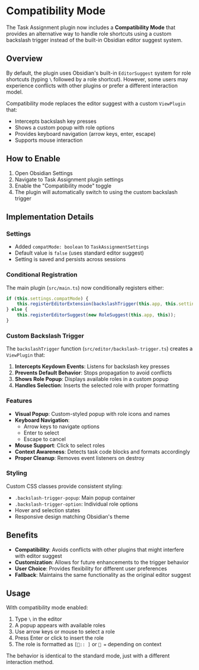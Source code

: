 # Compatibility Mode

The Task Assignment plugin now includes a **Compatibility Mode** that provides an alternative way to handle role shortcuts using a custom backslash trigger instead of the built-in Obsidian editor suggest system.

## Overview

By default, the plugin uses Obsidian's built-in `EditorSuggest` system for role shortcuts (typing `\` followed by a role shortcut). However, some users may experience conflicts with other plugins or prefer a different interaction model.

Compatibility mode replaces the editor suggest with a custom `ViewPlugin` that:

- Intercepts backslash key presses
- Shows a custom popup with role options
- Provides keyboard navigation (arrow keys, enter, escape)
- Supports mouse interaction

## How to Enable

1. Open Obsidian Settings
2. Navigate to Task Assignment plugin settings
3. Enable the "Compatibility mode" toggle
4. The plugin will automatically switch to using the custom backslash trigger

## Implementation Details

### Settings

- Added `compatMode: boolean` to `TaskAssignmentSettings`
- Default value is `false` (uses standard editor suggest)
- Setting is saved and persists across sessions

### Conditional Registration

The main plugin (`src/main.ts`) now conditionally registers either:

```typescript
if (this.settings.compatMode) {
    this.registerEditorExtension(backslashTrigger(this.app, this.settings));
} else {
    this.registerEditorSuggest(new RoleSuggest(this.app, this));
}
```

### Custom Backslash Trigger

The `backslashTrigger` function (`src/editor/backslash-trigger.ts`) creates a `ViewPlugin` that:

1. **Intercepts Keydown Events**: Listens for backslash key presses
2. **Prevents Default Behavior**: Stops propagation to avoid conflicts
3. **Shows Role Popup**: Displays available roles in a custom popup
4. **Handles Selection**: Inserts the selected role with proper formatting

### Features

- **Visual Popup**: Custom-styled popup with role icons and names
- **Keyboard Navigation**:
  - Arrow keys to navigate options
  - Enter to select
  - Escape to cancel
- **Mouse Support**: Click to select roles
- **Context Awareness**: Detects task code blocks and formats accordingly
- **Proper Cleanup**: Removes event listeners on destroy

### Styling

Custom CSS classes provide consistent styling:

- `.backslash-trigger-popup`: Main popup container
- `.backslash-trigger-option`: Individual role options
- Hover and selection states
- Responsive design matching Obsidian's theme

## Benefits

- **Compatibility**: Avoids conflicts with other plugins that might interfere with editor suggest
- **Customization**: Allows for future enhancements to the trigger behavior
- **User Choice**: Provides flexibility for different user preferences
- **Fallback**: Maintains the same functionality as the original editor suggest

## Usage

With compatibility mode enabled:

1. Type `\` in the editor
2. A popup appears with available roles
3. Use arrow keys or mouse to select a role
4. Press Enter or click to insert the role
5. The role is formatted as `[🚗:: ]` or `🚗 =` depending on context

The behavior is identical to the standard mode, just with a different interaction method.
